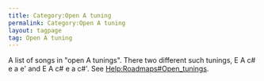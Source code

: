 ```yaml
---
title: Category:Open A tuning
permalink: Category:Open A tuning
layout: tagpage
tag: Open A tuning
---
```


A list of songs in "open A tunings". There two different such tunings, E
A c\# e a e' and E A c\# e a c\#'. See <Help:Roadmaps#Open_tunings>.

